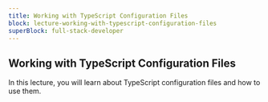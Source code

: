 ```yaml
---
title: Working with TypeScript Configuration Files
block: lecture-working-with-typescript-configuration-files
superBlock: full-stack-developer
---
```


## Working with TypeScript Configuration Files

In this lecture, you will learn about TypeScript configuration files and how to use them.
